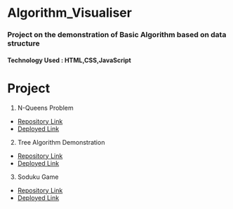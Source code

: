 # Algorithm_Visualiser
###  Project on the demonstration of Basic Algorithm based on data structure
#### Technology Used : HTML,CSS,JavaScript
# Project 
1. N-Queens Problem
* [Repository Link](https://github.com/AnkitaSinghIE/Algorithm_Visualiser/tree/master/N-queens)
* [Deployed Link](https://zippy-conkies-ba7a4d.netlify.app/)
2. Tree Algorithm Demonstration
* [Repository Link](https://github.com/AnkitaSinghIE/Algorithm_Visualiser/tree/master/Tree_Algorithm_Demonstration)
* [Deployed Link](https://amazing-starship-b6aa01.netlify.app/)
3. Soduku Game
* [Repository Link](https://github.com/AnkitaSinghIE/Algorithm_Visualiser/tree/master/Soduku)
* [Deployed Link](https://voluble-dasik-f80491.netlify.app/)

